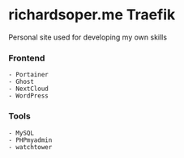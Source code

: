 # richardsoper.me Traefik

Personal site used for developing my own skills

### Frontend
    - Portainer
    - Ghost
    - NextCloud
    - WordPress

### Tools
    - MySQL
    - PHPmyadmin
    - watchtower
